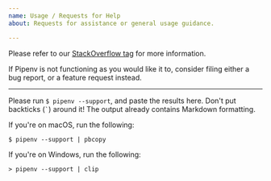 ```yaml
---
name: Usage / Requests for Help
about: Requests for assistance or general usage guidance.

---
```


Please refer to our [StackOverflow tag](https://stackoverflow.com/questions/tagged/pipenv) for more information.

If Pipenv is not functioning as you would like it to, consider filing either a bug report, or a feature request instead.


-------------

Please run `$ pipenv --support`, and paste the results here. Don't put backticks (`` ` ``) around it! The output already contains Markdown formatting.

If you're on macOS, run the following:

    $ pipenv --support | pbcopy

If you're on Windows, run the following:

    > pipenv --support | clip
